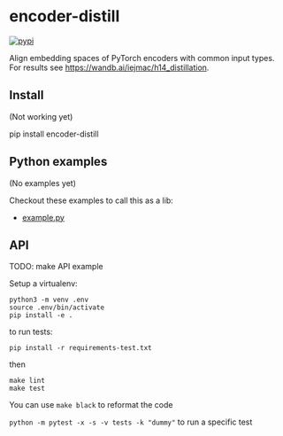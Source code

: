 # encoder-distill
[![pypi](https://img.shields.io/pypi/v/encoder-distill.svg)](https://pypi.python.org/pypi/encoder-distill)

Align embedding spaces of PyTorch encoders with common input types. For results see https://wandb.ai/iejmac/h14_distillation.

## Install
(Not working yet)


pip install encoder-distill

## Python examples
(No examples yet)


Checkout these examples to call this as a lib:
* [example.py](examples/example.py)

## API
TODO: make API example


Setup a virtualenv:

```
python3 -m venv .env
source .env/bin/activate
pip install -e .
```

to run tests:
```
pip install -r requirements-test.txt
```
then 
```
make lint
make test
```

You can use `make black` to reformat the code

`python -m pytest -x -s -v tests -k "dummy"` to run a specific test
